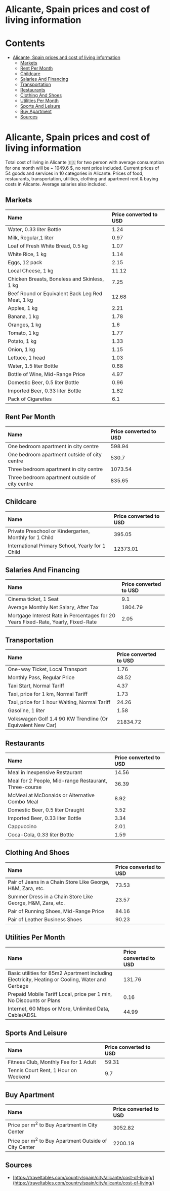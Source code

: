 
Alicante, Spain prices and cost of living information
=====================================================

Contents
========

* [Alicante, Spain prices and cost of living information](#alicante-spain-prices-and-cost-of-living-information)
	* [Markets](#markets)
	* [Rent Per Month](#rent-per-month)
	* [Childcare](#childcare)
	* [Salaries And Financing](#salaries-and-financing)
	* [Transportation](#transportation)
	* [Restaurants](#restaurants)
	* [Clothing And Shoes](#clothing-and-shoes)
	* [Utilities Per Month](#utilities-per-month)
	* [Sports And Leisure](#sports-and-leisure)
	* [Buy Apartment](#buy-apartment)
	* [Sources](#sources)

# Alicante, Spain prices and cost of living information


Total cost of living in Alicante 🇪🇸 for two person with average consumption for one month will be ~ 1049.6 $, no rent 
price included. Current prices of 54 goods and services in 10 categories  in Alicante. Prices of food, restaurants, 
transportation, utilities, clothing and apartment rent & buying costs in Alicante. Average salaries also included.
## Markets

|Name|Price converted to USD|
| :--- | :--- |
|Water, 0.33 liter Bottle|1.24|
|Milk, Regular,1 liter|0.97|
|Loaf of Fresh White Bread, 0.5 kg|1.07|
|White Rice, 1 kg|1.14|
|Eggs, 12 pack|2.15|
|Local Cheese, 1 kg|11.12|
|Chicken Breasts, Boneless and Skinless, 1 kg|7.25|
|Beef Round or Equivalent Back Leg Red Meat, 1 kg |12.68|
|Apples, 1 kg|2.21|
|Banana, 1 kg|1.78|
|Oranges, 1 kg|1.6|
|Tomato, 1 kg|1.77|
|Potato, 1 kg|1.33|
|Onion, 1 kg|1.15|
|Lettuce, 1 head|1.03|
|Water, 1.5 liter Bottle|0.68|
|Bottle of Wine, Mid-Range Price|4.97|
|Domestic Beer, 0.5 liter Bottle|0.96|
|Imported Beer, 0.33 liter Bottle|1.82|
|Pack of Cigarettes|6.1|
  

## Rent Per Month

|Name|Price converted to USD|
| :--- | :--- |
|One bedroom apartment in city centre|598.94|
|One bedroom apartment outside of city centre|530.7|
|Three bedroom apartment in city centre|1073.54|
|Three bedroom apartment outside of city centre|835.65|
  

## Childcare

|Name|Price converted to USD|
| :--- | :--- |
|Private Preschool or Kindergarten, Monthly for 1 Child|395.05|
|International Primary School, Yearly for 1 Child|12373.01|
  

## Salaries And Financing

|Name|Price converted to USD|
| :--- | :--- |
|Cinema ticket, 1 Seat|9.1|
|Average Monthly Net Salary, After Tax|1804.79|
|Mortgage Interest Rate in Percentages for 20 Years Fixed-Rate, Yearly, Fixed-Rate|2.05|
  

## Transportation

|Name|Price converted to USD|
| :--- | :--- |
|One-way Ticket, Local Transport|1.76|
|Monthly Pass, Regular Price|48.52|
|Taxi Start, Normal Tariff|4.37|
|Taxi, price for 1 km, Normal Tariff|1.73|
|Taxi, price for 1 hour Waiting, Normal Tariff|24.26|
|Gasoline, 1 liter|1.58|
|Volkswagen Golf 1.4 90 KW Trendline (Or Equivalent New Car)|21834.72|
  

## Restaurants

|Name|Price converted to USD|
| :--- | :--- |
|Meal in Inexpensive Restaurant|14.56|
|Meal for 2 People, Mid-range Restaurant, Three-course|36.39|
|McMeal at McDonalds or Alternative Combo Meal|8.92|
|Domestic Beer, 0.5 liter Draught|3.52|
|Imported Beer, 0.33 liter Bottle|3.34|
|Cappuccino|2.01|
|Coca-Cola, 0.33 liter Bottle|1.59|
  

## Clothing And Shoes

|Name|Price converted to USD|
| :--- | :--- |
|Pair of Jeans in a Chain Store Like George, H&M, Zara, etc.|73.53|
|Summer Dress in a Chain Store Like George, H&M, Zara, etc.|23.57|
|Pair of Running Shoes, Mid-Range Price|84.16|
|Pair of Leather Business Shoes|90.23|
  

## Utilities Per Month

|Name|Price converted to USD|
| :--- | :--- |
|Basic utilities for 85m2 Apartment including Electricity, Heating or Cooling, Water and Garbage|131.76|
|Prepaid Mobile Tariff Local, price per 1 min, No Discounts or Plans|0.16|
|Internet, 60 Mbps or More, Unlimited Data, Cable/ADSL|44.99|
  

## Sports And Leisure

|Name|Price converted to USD|
| :--- | :--- |
|Fitness Club, Monthly Fee for 1 Adult|59.31|
|Tennis Court Rent, 1 Hour on Weekend|9.7|
  

## Buy Apartment

|Name|Price converted to USD|
| :--- | :--- |
|Price per m<sup>2</sup> to Buy Apartment in City Center|3052.82|
|Price per m<sup>2</sup> to Buy Apartment Outside of City Center|2200.19|
  

## Sources

- [https://traveltables.com/country/spain/city/alicante/cost-of-living/](https://traveltables.com/country/spain/city/alicante/cost-of-living/)
